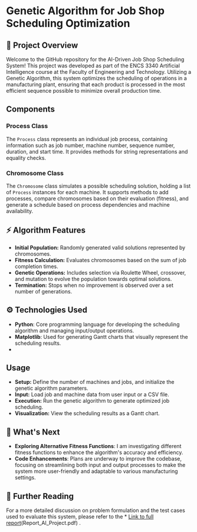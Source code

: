# Genetic Algorithm for Job Shop Scheduling Optimization

## 🌟 Project Overview

Welcome to the GitHub repository for the AI-Driven Job Shop Scheduling System! This project was developed as part of the ENCS 3340 Artificial Intelligence course at the Faculty of Engineering and Technology. Utilizing a Genetic Algorithm, this system optimizes the scheduling of operations in a manufacturing plant, ensuring that each product is processed in the most efficient sequence possible to minimize overall production time.


## Components

### Process Class
The `Process` class represents an individual job process, containing information such as job number, machine number, sequence number, duration, and start time. It provides methods for string representations and equality checks.

### Chromosome Class
The `Chromosome` class simulates a possible scheduling solution, holding a list of `Process` instances for each machine. It supports methods to add processes, compare chromosomes based on their evaluation (fitness), and generate a schedule based on process dependencies and machine availability.

## ⚡ Algorithm Features
- **Initial Population:** Randomly generated valid solutions represented by chromosomes.
- **Fitness Calculation:** Evaluates chromosomes based on the sum of job completion times.
- **Genetic Operations:** Includes selection via Roulette Wheel, crossover, and mutation to evolve the population towards optimal solutions.
- **Termination:** Stops when no improvement is observed over a set number of generations.

## ⚙️ Technologies Used
- **Python**: Core programming language for developing the scheduling algorithm and managing input/output operations.
- **Matplotlib**: Used for generating Gantt charts that visually represent the scheduling results.
- 

## Usage
- **Setup:** Define the number of machines and jobs, and initialize the genetic algorithm parameters.
- **Input:** Load job and machine data from user input or a CSV file.
- **Execution:** Run the genetic algorithm to generate optimized job scheduling.
- **Visualization:** View the scheduling results as a Gantt chart.


## 🌱 What's Next

- **Exploring Alternative Fitness Functions**: I am investigating different fitness functions to enhance the algorithm's accuracy and efficiency.
- **Code Enhancements**: Plans are underway to improve the codebase, focusing on streamlining both input and output processes to make the system more user-friendly and adaptable to various manufacturing settings.

## 📖 Further Reading

For a more detailed discussion on problem formulation and the test cases used to evaluate this system, please refer to the * [Link to full report](#)(Report_AI_Project.pdf) . 



